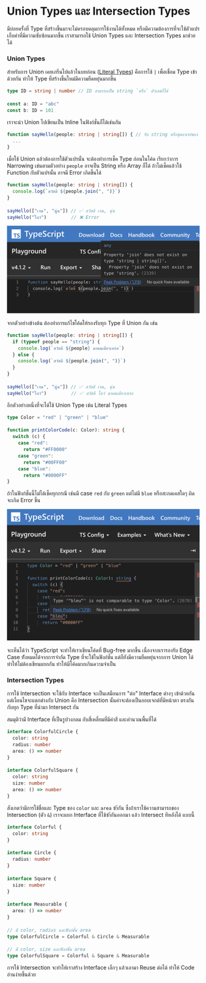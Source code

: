 # Union Types และ Intersection Types

มีบ่อยครั้งที่ Type ที่สร้างขึ้นมาจะไม่ครอบคลุมการใช้งานได้ทั้งหมด หรือมีความต้องการที่จะใช้ตัวแปรเก็บค่าที่มีความซับซ้อนมากขึ้น เราสามารถใช้ Union Types และ Intersection Types มาช่วยได้

### Union Types

สำหรับการ Union เคยเกริ่นไปแล้วในบทก่อน \([Literal Types](literal-types.md)\) คือการใช้ `|` เพื่อเชื่อม Type เข้าด้วยกัน ทำให้ Type ที่สร้างขึ้นใหม่มีความยืดหยุ่นมากขึ้น

```typescript
type ID = string | number // ID สามารถเป็น string `หรือ` ตัวเลขก็ได้

const a: ID = "abc"
const b: ID = 101
```

เราจะนำ Union ไปเขียนเป็น Inline ในฟังก์ชั่นก็ได้เช่นกัน

```typescript
function sayHello(people: string | string[]) { // รับ string หรือชุดอาเรย์ของ string
  ...
}
```

เมื่อใช้ Union แล้วต้องการใช้ตัวแปรนั้น จะต้องทำการเช็ค Type ก่อนในโค้ด เรียกว่าการ Narrowing เช่นตามตัวอย่าง `people` อาจเป็น String หรือ Array ก็ได้ ถ้าไม่เช็คแล้วใช้ Function กับตัวแปรนั้น อาจมี Error เกิดขึ้นได้

```typescript
function sayHello(people: string | string[]) {
  console.log(`สวัสดี ${people.join(", ")}`)
}

sayHello(["เจน", "นุุ่น"]) // ✅ สวัสดี เจน, นุ่น
sayHello("โบว์")         // ❌ Error
```

![&#xE44;&#xE21;&#xE48;&#xE2A;&#xE32;&#xE21;&#xE32;&#xE23;&#xE16;&#xE43;&#xE0A;&#xE49; join\(\) &#xE44;&#xE14;&#xE49; &#xE40;&#xE1E;&#xE23;&#xE32;&#xE30;&#xE16;&#xE49;&#xE32; people &#xE40;&#xE1B;&#xE47;&#xE19; String &#xE08;&#xE30;&#xE40;&#xE01;&#xE34;&#xE14; Runtime error](../.gitbook/assets/image%20%285%29.png)

จากตัวอย่างข้างต้น ต้องทำการแก้ไขโค้ดให้รองรับทุก Type ที่ Union กัน เช่น

```typescript
function sayHello(people: string | string[]) {
  if (typeof people == "string") {
    console.log(`สวัสดี ${people} มาคนเดียวเหรอ`)
  } else {
    console.log(`สวัสดี ${people.join(", ")}`)
  }
}

sayHello(["เจน", "นุุ่น"]) // ✅ สวัสดี เจน, นุ่น
sayHello("โบว์")         // ✅ สวัสดี โบว์ มาคนเดียวเหรอ
```

อีกตัวอย่างหนึ่งที่จะได้ใช้ Union Type เช่น Literal Types

```typescript
type Color = "red" | "green" | "blue"

function printColorCode(c: Color): string {
  switch (c) {
    case "red":
      return "#FF0000"
    case "green":
      return "#00FF00"
    case "blue":
      return "#0000FF"
}
```

ถ้าในฟังก์ชั่นนี้ไม่ได้เช็คทุกกรณี เช่นมี case `red` กับ `green` แต่ไม่มี `blue` หรือสะกดเคสใดๆ ผิด จะเกิด Error ขึ้น

![Error &#xE40;&#xE1E;&#xE23;&#xE32;&#xE30;&#xE1E;&#xE34;&#xE21;&#xE1E;&#xE4C; &quot;blue&quot; &#xE1C;&#xE34;&#xE14;](../.gitbook/assets/image%20%286%29.png)

จะเห็นได้ว่า TypeScript จะทำให้เราเขียนโค้ดที่ Bug-free มากขึ้น เนื่องจากเรารองรับ Edge Case ท้ังหมดได้จากการจำกัด Type ที่จะใช้ในฟังก์ชั่น แต่ก็ยังมีความยืดหยุ่นจากการ Union ได้ ทำให้ไม่ต้องเขียนแยกกัน ทำให้มีโค้ดมากเกินความจำเป็น

### Intersection Types

การใช้ Intersection จะใช้กับ Interface จะเป็นเสมือนการ "ต่อ" Interface ต่างๆ เข้าด้วยกัน แต่เงื่อนไขจะแตกต่างกับ Union คือ Intersection นั้นค่าจะต้องเป็นออบเจกต์ที่มีหน้าตา ตรงกันกับทุก Type ที่นำมา Intersect กัน 

สมมุติว่ามี Interface ที่เป็นรูปวงกลม กับสี่เหลี่ยมที่มีค่าสี และคำนวณพื้นที่ได้

```typescript
interface ColorfulCircle {
  color: string
  radius: number
  area: () => number
}

interface ColorfulSquare {
  color: string
  size: number
  area: () => number
}
```

สังเกตว่ามีการใช้ชื่อและ Type ของ `color` และ `area` ซำ้กัน ซึ่งถ้าเราใช้ความสามารถของ Intersection \(ตัว `&`\) เราจะแยก Interface ที่ใช้ซำ้กันออกมา แล้ว Intersect ทีหลังได้ แบบนี้

```typescript
interface Colorful {
  color: string
}

interface Circle {
  radius: number
}

interface Square {
  size: number
}

interface Measurable {
  area: () => number
}

// มี color, radius และฟังก์ชั่น area
type ColorfulCircle = Colorful & Circle & Measurable

// มี color, size และฟังก์ชั่น area
type ColorfulSquare = Colorful & Square & Measurable
```

การใช้ Intersection จะทำให้เราสร้าง Interface เล็กๆ แล้วเอามา Reuse ต่อได้ ทำให้ Code อ่านง่ายขึ้นด้วย

